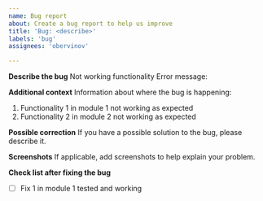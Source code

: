 ```yaml
---
name: Bug report
about: Create a bug report to help us improve
title: 'Bug: <describe>'
labels: 'bug' 
assignees: 'obervinov'

---
```

**Describe the bug**
Not working <describe> functionality
Error message: <error message>

**Additional context**
Information about where the bug is happening:
1. Functionality 1 in module 1 not working as expected
2. Functionality 2 in module 2 not working as expected

**Possible correction**
If you have a possible solution to the bug, please describe it.

**Screenshots**
If applicable, add screenshots to help explain your problem.

**Check list after fixing the bug**
- [ ] Fix 1 in module 1 tested and working

